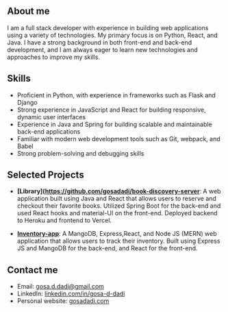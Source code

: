 ## About me
I am a full stack developer with experience in building web applications using a variety of technologies. My primary focus is on Python, React, and Java. I have a strong background in both front-end and back-end development, and I am always eager to learn new technologies and approaches to improve my skills.
## Skills
- Proficient in Python, with experience in frameworks such as Flask and Django
- Strong experience in JavaScript and React for building responsive, dynamic user interfaces
- Experience in Java and Spring for building scalable and maintainable back-end applications
- Familiar with modern web development tools such as Git, webpack, and Babel
- Strong problem-solving and debugging skills
## Selected Projects

- **[Library](https://github.com/gosadadi/book-discovery-server**: A web application built using Java and React that allows users to reserve and checkout their favorite books. Utilized Spring Boot for the back-end and used React hooks and material-UI on the front-end. Deployed backend to Heroku and frontend to Vercel.

- **[Inventory-app](https://github.com/gosadadi/myInventoryApp-client)**: A MangoDB, Express,React, and Node JS (MERN) web application that allows users to track their inventory. Built using Express JS and MangoDB for the back-end, and React for the front-end.

## Contact me
- Email: gosa.d.dadi@gmail.com
- LinkedIn: [linkedin.com/in/gosa-d-dadi](https://www.linkedin.com/in/gosa-d-dadi)
- Personal website: [gosadadi.com](https://gosadadi.com)







